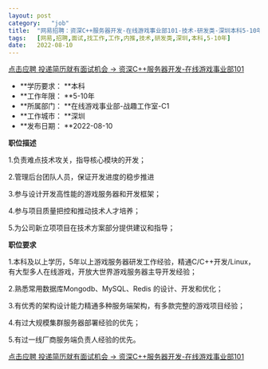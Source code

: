 ```yaml
---
layout:	post
category:	"job"
title:	"网易招聘：资深C++服务器开发-在线游戏事业部101-技术-研发类-深圳本科5-10年"
tags:	[网易,招聘,面试,找工作,工作,内推,技术,研发类,深圳,本科,5-10年]
date:	2022-08-10
---
```


[点击应聘 投递简历就有面试机会 ->  资深C++服务器开发-在线游戏事业部101](http://mobile.bole.netease.com/bole/boleDetail?id=40574&employeeId=346f03c3cda5f04c&key=all)



- **学历要求： **本科
- **工作年限： **5-10年
- **所属部门： **在线游戏事业部-战趣工作室-C1
- **工作城市： **深圳
- **发布日期： **2022-08-10



**职位描述**

1.负责难点技术攻关，指导核心模块的开发；

2.管理后台团队人员，保证开发进度的稳步推进

3.参与设计开发高性能的游戏服务器和开发框架；

4.参与项目质量把控和推动技术人才培养；

5.为公司新立项项目在技术方案部分提供建议和指导；



**职位要求**

1.本科及以上学历，5年以上游戏服务器研发工作经验，精通C/C++开发/Linux，有大型多人在线游戏，开放大世界游戏服务器主导开发经验；

2.熟悉常用数据库Mongodb、MySQL、Redis 的设计、开发和优化；

3.有优秀的架构设计能力精通多种服务端架构，有多款完整的游戏项目经验；

4.有过大规模集群服务器部署经验的优先；

5.有过一线厂商服务端负责人经验的优先。



[点击应聘 投递简历就有面试机会 ->  资深C++服务器开发-在线游戏事业部101](http://mobile.bole.netease.com/bole/boleDetail?id=40574&employeeId=346f03c3cda5f04c&key=all)